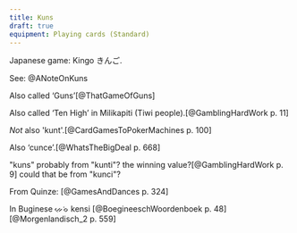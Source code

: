 ```yaml
---
title: Kuns
draft: true
equipment: Playing cards (Standard)
---
```


Japanese game: <span class="aka" lang="ja-Latn">Kingo</span> <span class="aka" lang="ja">きんご</span>.

See: @ANoteOnKuns

Also called ‘Guns’[@ThatGameOfGuns]

Also called ‘Ten High’ in Milikapiti (Tiwi people).[@GamblingHardWork p. 11]

_Not_ also 'kunt'.[@CardGamesToPokerMachines p. 100]

Also ‘cunce’.[@WhatsTheBigDeal p. 668]

"kuns" probably from "kunti"? the winning value?[@GamblingHardWork p. 9] could that be from "kunci"?

From Quinze: [@GamesAndDances p. 324]

In Buginese <span lang="bug">ᨀᨙᨔᨗ</span> <span lang="bug-Latn">kensi</span> [@BoegineeschWoordenboek p. 48][@Morgenlandisch_2 p. 559]
